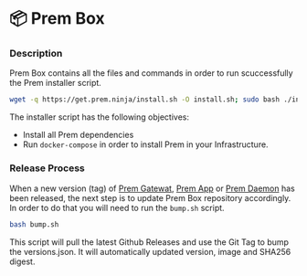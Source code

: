 # 📦 Prem Box

### Description

Prem Box contains all the files and commands in order to run scuccessfully the Prem installer script. 

```bash
wget -q https://get.prem.ninja/install.sh -O install.sh; sudo bash ./install.sh
```

The installer script has the following objectives:

- Install all Prem dependencies
- Run `docker-compose` in order to install Prem in your Infrastructure.

### Release Process

When a new version (tag) of [Prem Gatewat](https://github.com/premAI-io/prem-gateway), [Prem App](https://github.com/premAI-io/prem-app) or   [Prem Daemon](https://github.com/premAI-io/prem-daemon) has been released, the next step is to update Prem Box repository accordingly. In order to do that you will need to run the `bump.sh` script.

```sh
bash bump.sh
```

This script will pull the latest Github Releases and use the Git Tag to bump the versions.json. It will automatically updated version, image and SHA256 digest.




